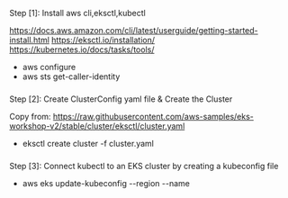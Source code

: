Step [1]: Install aws cli,eksctl,kubectl

https://docs.aws.amazon.com/cli/latest/userguide/getting-started-install.html
https://eksctl.io/installation/
https://kubernetes.io/docs/tasks/tools/

- aws configure
- aws sts get-caller-identity

###

Step [2]: Create ClusterConfig yaml file & Create the Cluster

Copy from: https://raw.githubusercontent.com/aws-samples/eks-workshop-v2/stable/cluster/eksctl/cluster.yaml

- eksctl create cluster -f cluster.yaml

###

Step [3]: Connect kubectl to an EKS cluster by creating a kubeconfig file

- aws eks update-kubeconfig --region <region> --name <cluster-name>


